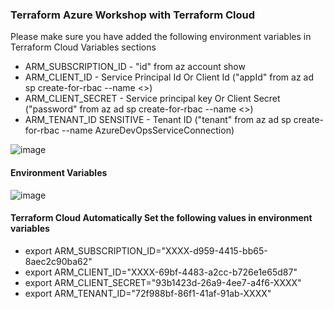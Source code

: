 ### Terraform Azure Workshop with Terraform Cloud

Please make sure you have added the following environment variables in Terraform Cloud Variables sections

- ARM_SUBSCRIPTION_ID - "id" from az account show
- ARM_CLIENT_ID - Service Principal Id Or Client Id ("appId" from az ad sp create-for-rbac --name <<ServicePrincipalName>>)
- ARM_CLIENT_SECRET - Service principal key Or Client Secret ("password" from az ad sp create-for-rbac --name <<ServicePrincipalName>>)
- ARM_TENANT_ID SENSITIVE - Tenant ID ("tenant" from az ad sp create-for-rbac --name AzureDevOpsServiceConnection)

![image](https://user-images.githubusercontent.com/626498/80190242-9a643780-8631-11ea-92b0-a6416e5a3912.png)

#### Environment Variables

![image](https://user-images.githubusercontent.com/626498/80189959-2033b300-8631-11ea-8f06-463b072c0c86.png)

#### Terraform Cloud Automatically Set the following values in environment variables

- export ARM_SUBSCRIPTION_ID="XXXX-d959-4415-bb65-8aec2c90ba62"
- export ARM_CLIENT_ID="XXXX-69bf-4483-a2cc-b726e1e65d87"
- export ARM_CLIENT_SECRET="93b1423d-26a9-4ee7-a4f6-XXXX"
- export ARM_TENANT_ID="72f988bf-86f1-41af-91ab-XXXX"
